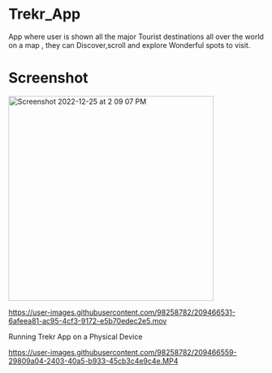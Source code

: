 # Trekr_App
App where user is shown all the major Tourist destinations all over the world on a map , they can Discover,scroll and explore Wonderful spots to visit.

# Screenshot

<img width="404" alt="Screenshot 2022-12-25 at 2 09 07 PM" src="https://user-images.githubusercontent.com/98258782/209466522-c0cb24bc-246a-4184-a32f-c5ebc5a9747e.png">


https://user-images.githubusercontent.com/98258782/209466531-6afeea81-ac95-4cf3-9172-e5b70edec2e5.mov


Running Trekr App on a Physical Device



https://user-images.githubusercontent.com/98258782/209466559-29809a04-2403-40a5-b933-45cb3c4e9c4e.MP4

